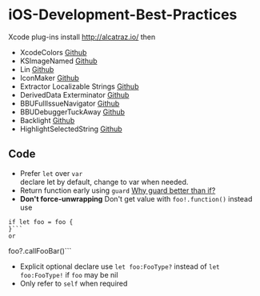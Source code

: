 # iOS-Development-Best-Practices

Xcode plug-ins install http://alcatraz.io/ then
- XcodeColors [Github](https://github.com/robbiehanson/XcodeColors)
- KSImageNamed [Github](https://github.com/ksuther/KSImageNamed-Xcode)
- Lin [Github](https://github.com/questbeat/Lin)
- IconMaker [Github](https://github.com/kaphacius/IconMaker)
- Extractor Localizable Strings [Github](https://github.com/viniciusmo/extract-localizable-string-plugin-xcode)
- DerivedData Exterminator [Github](https://github.com/kattrali/deriveddata-exterminator)
- BBUFullIssueNavigator [Github](https://github.com/neonichu/BBUFullIssueNavigator)
- BBUDebuggerTuckAway [Github](https://github.com/neonichu/BBUDebuggerTuckAway)
- Backlight [Github](https://github.com/limejelly/Backlight-for-XCode)
- HighlightSelectedString [Github](https://github.com/keepyounger/HighlightSelectedString)

## Code
- Prefer ```let``` over ```var```  
declare let by default, change to var when needed.
- Return function early using ```guard``` [Why guard better than if?](http://natashatherobot.com/swift-guard-better-than-if/)
- **Don't force-unwrapping** Don't get value with ```foo!.function()``` instead use
```
if let foo = foo {  
}```   
or  
```
foo?.callFooBar()```
- Explicit optional declare use ```let foo:FooType?``` instead of ```let foo:FooType!``` if ```foo``` may be nil
- Only refer to ```self``` when required
